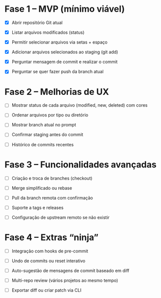 # Fase 1 – MVP (mínimo viável)

- [x] Abrir repositório Git atual

- [x] Listar arquivos modificados (status)

- [x] Permitir selecionar arquivos via setas + espaço

- [x] Adicionar arquivos selecionados ao staging (git add)

- [x] Perguntar mensagem de commit e realizar o commit

- [x] Perguntar se quer fazer push da branch atual

# Fase 2 – Melhorias de UX

- [ ] Mostrar status de cada arquivo (modified, new, deleted) com cores

- [ ] Ordenar arquivos por tipo ou diretório

- [ ] Mostrar branch atual no prompt

- [ ] Confirmar staging antes do commit

- [ ] Histórico de commits recentes

# Fase 3 – Funcionalidades avançadas

- [ ] Criação e troca de branches (checkout)

- [ ] Merge simplificado ou rebase

- [ ] Pull da branch remota com confirmação

- [ ] Suporte a tags e releases

- [ ] Configuração de upstream remoto se não existir

# Fase 4 – Extras “ninja”

- [ ] Integração com hooks de pre-commit

- [ ] Undo de commits ou reset interativo

- [ ] Auto-sugestão de mensagens de commit baseado em diff

- [ ] Multi-repo review (vários projetos ao mesmo tempo)

- [ ] Exportar diff ou criar patch via CLI